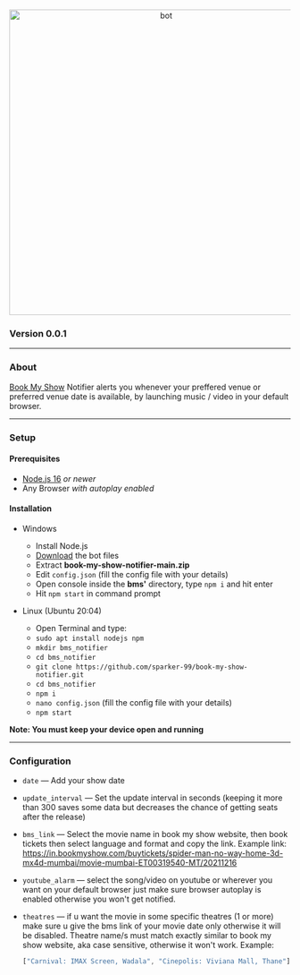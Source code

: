 <div align="center">
  <br />
  <p>
    <img src="https://i.ibb.co/pZQRpcK/bmsn.png" width="546" alt="bot" />
  </p>
</div>

### Version 0.0.1
_______

### About

[Book My Show](https://in.bookmyshow.com/) Notifier alerts you whenever your preffered venue or preferred venue date is available, by launching music / video in your default browser.
___

### Setup

#### Prerequisites

* [Node.js 16](https://nodejs.org/en/download) *or newer*
* Any Browser *with autoplay enabled*

#### Installation

* Windows
  + Install Node.js
  + [Download](https://github.com/sparker-99/book-my-show-notifier/archive/refs/heads/main.zip) the bot files
  + Extract **book-my-show-notifier-main.zip**
  + Edit `config.json` (fill the config file with your details)
  + Open console inside the **bms'** directory, type `npm i` and hit enter
  + Hit `npm start` in command prompt

* Linux (Ubuntu 20:04)
  + Open Terminal and type:
  + `sudo apt install nodejs npm`
  + `mkdir bms_notifier`
  + `cd bms_notifier`
  + `git clone https://github.com/sparker-99/book-my-show-notifier.git`
  + `cd bms_notifier`
  + `npm i`
  + `nano config.json` (fill the config file with your details)
  + `npm start`

**Note: You must keep your device open and running**
___

### Configuration

* `date` &mdash; Add your show date
* `update_interval` &mdash; Set the update interval in seconds (keeping it more than 300 saves some data but decreases the chance of getting seats after the
   release)
* `bms_link` &mdash; Select the movie name in book my show website, then book tickets then select language and format and copy the
   link.
   Example link: https://in.bookmyshow.com/buytickets/spider-man-no-way-home-3d-mx4d-mumbai/movie-mumbai-ET00319540-MT/20211216
 
* `youtube_alarm` &mdash; select the song/video on youtube or wherever you want on your default browser just make sure browser autoplay is enabled otherwise you
    won't get notified.
* `theatres` &mdash; if u want the movie in some specific theatres (1 or more) make sure u give the bms link of your movie date only otherwise it will be disabled.
   Theatre name/s must match exactly similar to book my show website, aka case sensitive, otherwise it won't work. Example: 
    ```js
    ["Carnival: IMAX Screen, Wadala", "Cinepolis: Viviana Mall, Thane"]
    ```
